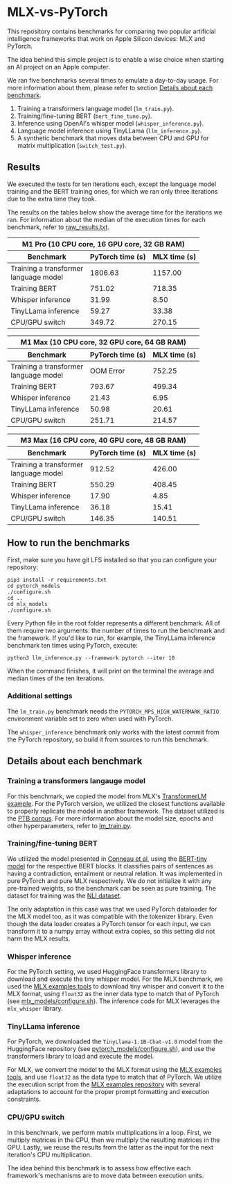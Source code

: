 # MLX-vs-PyTorch

This repository contains benchmarks for comparing two popular artificial
intelligence frameworks that work on Apple Silicon devices: MLX and PyTorch.

The idea behind this simple project is to enable a wise choice when starting an
AI project on an Apple computer.

We ran five benchmarks several times to emulate a day-to-day usage. For more information about
them, please refer to section [Details about each benchmark](#details-about-each-benchmark).

1. Training a transformers language model (`lm_train.py`).
2. Training/fine-tuning BERT (`bert_fine_tune.py`).
3. Inference using OpenAI's whisper model (`whisper_inference.py`).
4. Language model inference using TinyLLama (`llm_inference.py`).
5. A synthetic benchmark that moves data between CPU and GPU for 
   matrix multiplication (`switch_test.py`).


## Results

We executed the tests for ten iterations each, except the language model training
and the BERT training ones, for which we ran only three iterations due to the
extra time they took.

The results on the tables below show the average time for the iterations we ran.
For information about the median of the execution times for each benchmark, refer
to [raw_results.txt](raw_results.txt).

<table>
<thead>
<tr>
<th colspan="4">M1 Pro (10 CPU core, 16 GPU core, 32 GB RAM) </th>
</tr>
</thead>
    <thead>
        <tr>
            <th>Benchmark</th>
            <th>PyTorch time (s)</th>
            <th>MLX time (s)</th>
        </tr>
    </thead>
    <tbody>
        <tr>
            <td>Training a transformer <br> language model</td>
            <td> 1806.63 </td>
            <td> 1157.00 </td>
        </tr>
        <tr>
            <td>Training BERT</td>
            <td> 751.02 </td>
            <td> 718.35 </td>
        </tr>
        <tr>
            <td>Whisper inference</td>
            <td> 31.99 </td>
            <td> 8.50 </td>
        </tr>
        <tr>
            <td>TinyLLama inference</td>
            <td> 59.27 </td>
            <td> 33.38 </td>
        </tr>
        <tr>
            <td>CPU/GPU switch</td>
            <td> 349.72 </td>
            <td> 270.15 </td>
        </tr>
    </tbody>
</table>

<table>
<thead>
<tr>
<th colspan="4">M1 Max (10 CPU core, 32 GPU core, 64 GB RAM) </th>
</tr>
</thead>
    <thead>
        <tr>
            <th>Benchmark</th>
            <th>PyTorch time (s)</th>
            <th>MLX time (s)</th>
        </tr>
    </thead>
    <tbody>
        <tr>
            <td>Training a transformer <br> language model</td>
            <td> OOM Error </td>
            <td> 752.25 </td>
        </tr>
        <tr>
            <td>Training BERT</td>
            <td> 793.67 </td>
            <td> 499.34 </td>
        </tr>
        <tr>
            <td>Whisper inference</td>
            <td> 21.43 </td>
            <td> 6.95 </td>
        </tr>
        <tr>
            <td>TinyLLama inference</td>
            <td> 50.98 </td>
            <td> 20.61 </td>
        </tr>
        <tr>
            <td>CPU/GPU switch</td>
            <td> 251.71 </td>
            <td> 214.57 </td>
        </tr>
    </tbody>
</table>

<table>
<thead>
<tr>
<th colspan="4">M3 Max (16 CPU core, 40 GPU core, 48 GB RAM) </th>
</tr>
</thead>
    <thead>
        <tr>
            <th>Benchmark</th>
            <th>PyTorch time (s)</th>
            <th>MLX time (s)</th>
        </tr>
    </thead>
    <tbody>
        <tr>
            <td>Training a transformer <br> language model</td>
            <td> 912.52 </td>
            <td> 426.00 </td>
        </tr>
        <tr>
            <td>Training BERT</td>
            <td> 550.29 </td>
            <td> 408.45 </td>
        </tr>
        <tr>
            <td>Whisper inference</td>
            <td> 17.90 </td>
            <td> 4.85 </td>
        </tr>
        <tr>
            <td>TinyLLama inference</td>
            <td> 36.18 </td>
            <td> 15.41 </td>
        </tr>
        <tr>
            <td>CPU/GPU switch</td>
            <td> 146.35 </td>
            <td> 140.51 </td>
        </tr>
    </tbody>
</table>


## How to run the benchmarks

First, make sure you have git LFS installed so that you can configure your repository:

```
pip3 install -r requirements.txt
cd pytorch_models
./configure.sh
cd .. 
cd mlx_models
./configure.sh
```

Every Python file in the root folder represents a different benchmark. All of them require two arguments: the number
of times to run the benchmark and the framework. If you'd like to run, for example, the TinyLLama inference benchmark
ten times using PyTorch, execute:

```
python3 llm_inference.py --framework pytorch --iter 10
```

When the command finishes, it will print on the terminal the average and median times of the ten iterations.

### Additional settings

The `lm_train.py` benchmark needs the `PYTORCH_MPS_HIGH_WATERMARK_RATIO` environment variable set to zero when used with
PyTorch.

The `whisper_inference` benchmark only works with the latest commit from the PyTorch repository, so build it from 
sources to run this benchmark.

##  Details about each benchmark

### Training a transformers langauge model

For this benchmark, we copied the model from MLX's [TransformerLM example](https://github.com/ml-explore/mlx-examples/blob/a7598e9456c6455a07ff4905712c2ea3cfcd52db/transformer_lm/main.py#L15).
For the PyTorch version, we utilized the closest functions available to properly replicate the model in another framework.
The dataset utilized is the [PTB corpus](https://paperswithcode.com/dataset/penn-treebank). For more information about
the model size, epochs and other hyperparameters, refer to [lm_train.py](lm_train.py).

### Training/fine-tuning BERT

We utilized the model presented in [Conneau et al](https://arxiv.org/pdf/1705.02364), using the 
[BERT-tiny model](https://huggingface.co/prajjwal1/bert-tiny) for the respective BERT blocks. It classifies pairs of
sentences as  having a contradiction, entailment or neutral relation. It was implemented in pure PyTorch and pure 
MLX respectively. We do not initialize it with any pre-trained weights, so the benchmark can be seen as pure training.
The dataset for training was the [NLI dataset](https://sbert.net/datasets/AllNLI.tsv.gz).

The only adaptation in this case was that we used PyTorch dataloader for the MLX model too, as it was compatible with 
the tokenizer library. Even though the data loader creates a PyTorch tensor for each input, we can transform it to a 
numpy array without extra copies, so this setting did not harm the MLX results.

### Whisper inference

For the PyTorch setting, we used HuggingFace transformers library to download and execute the tiny whisper model. For 
the MLX benchmark, we used the [MLX examples tools](https://github.com/ml-explore/mlx-examples/tree/main/whisper) to
download tiny whisper and convert it to the MLX format, using `float32` as the inner data type to match that of PyTorch
(see [mlx_models/configure.sh](mlx_models/configure.sh)). The inference code for MLX leverages the `mlx_whisper` 
library.

### TinyLLama inference

For PyTorch, we downloaded the `TinyLlama-1.1B-Chat-v1.0` model from the HuggingFace repository
(see [pytorch_models/configure.sh](pytorch_models/configure.sh)), and use the transformers library to load and execute the model.

For MLX, we convert the model to the MLX format using the [MLX examples tools](https://github.com/ml-explore/mlx-examples/tree/main/llms/llama),
and use `float32` as the data type to match that of PyTorch. We utilize the execution script from the 
[MLX examples repository](https://github.com/ml-explore/mlx-examples/blob/main/llms/llama/llama.py) with several adaptations
to account for the proper prompt formatting and execution constraints.


### CPU/GPU switch

In this benchmark, we perform matrix multiplications in a loop. First, we multiply matrices in the CPU, then we
multiply the resulting matrices in the GPU. Lastly, we reuse the results from the latter as the input
for the next iteration's CPU multiplication.

The idea behind this benchmark is to assess how effective each framework's mechanisms are to move data between
execution units. 



